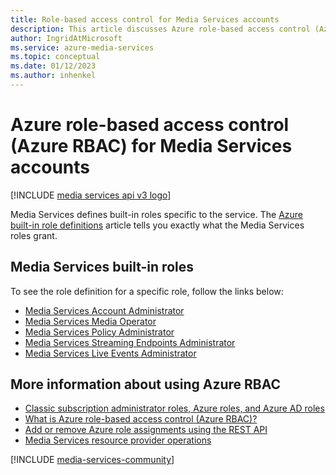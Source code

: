```yaml
---
title: Role-based access control for Media Services accounts
description: This article discusses Azure role-based access control (Azure RBAC) for Azure Media Services accounts. Media Services defines built-in roles specific to the service. The Azure built-in role definitions article tells you exactly what the Media Services roles grant.
author: IngridAtMicrosoft
ms.service: azure-media-services
ms.topic: conceptual
ms.date: 01/12/2023
ms.author: inhenkel
---
```


# Azure role-based access control (Azure RBAC) for Media Services accounts

[!INCLUDE [media services api v3 logo](./includes/v3-hr.md)]

Media Services defines built-in roles specific to the service. The [Azure built-in role definitions](/azure/role-based-access-control/built-in-roles) article tells you exactly what the Media Services roles grant.

## Media Services built-in roles

To see the role definition for a specific role, follow the links below:

- [Media Services Account Administrator](/azure/role-based-access-control/built-in-roles#media-services-account-administrator)
- [Media Services Media Operator](/azure/role-based-access-control/built-in-roles#media-services-media-operator)
- [Media Services Policy Administrator](/azure/role-based-access-control/built-in-roles#media-services-policy-administrator)
- [Media Services Streaming Endpoints Administrator](/azure/role-based-access-control/built-in-roles#media-services-streaming-endpoints-administrator)
- [Media Services Live Events Administrator](/azure/role-based-access-control/built-in-roles#media-services-live-events-administrator)

## More information about using Azure RBAC

- [Classic subscription administrator roles, Azure roles, and Azure AD roles](/azure/role-based-access-control/rbac-and-directory-admin-roles)
- [What is Azure role-based access control (Azure RBAC)?](/azure/role-based-access-control/overview)
- [Add or remove Azure role assignments using the REST API](/azure/role-based-access-control/role-assignments-rest)
- [Media Services resource provider operations](/azure/role-based-access-control/resource-provider-operations#microsoftmedia)

[!INCLUDE [media-services-community](includes/media-services-community.md)]
